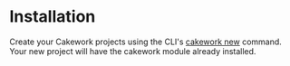 # Installation

Create your Cakework projects using the CLI's [cakework new](../../../cakeworkctl/commands/#cakework-new) command. Your new project will have the cakework module already installed.